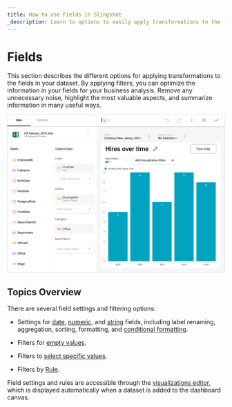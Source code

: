 ```yaml
---
title: How to use Fields in Slingshot 
_description: Learn to options to easily apply transformations to the fields in your dataset.
---
```


# Fields

This section describes the different options for applying transformations to the fields in your dataset. By applying filters, you can optimize the information in your fields for your business analysis. Remove any unnecessary noise, highlight the most valuable aspects, and summarize information in many useful ways.

<img src="images/Field-Rules-Settings.png" alt="Field-Rules-Settings.png" class="responsive-img"/>

## Topics Overview

There are several field settings and filtering options:

  - Settings for [date](field-settings.html#date-fields),
    [numeric](field-settings.html#numeric-fields), and
    [string](field-settings.html#abc-fields) fields, including label
    renaming, aggregation, sorting, formatting, and [conditional formatting](conditional-formatting.md).

  - Filters for [empty values](field-filters-rules.html#empty-values).

  - Filters to [select specific values](field-filters-rules.html#select-values).

  - Filters by [Rule](field-filters-rules.html#rules).

Field settings and rules are accessible through the [visualizations editor](~/en/data-visualizations/visualizations-editor.md), which is displayed automatically when a
dataset is added to the dashboard canvas.
